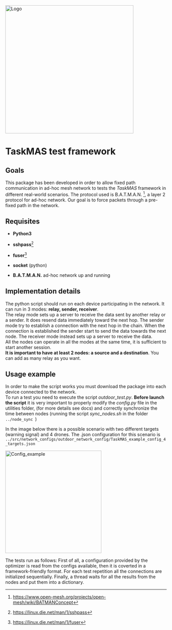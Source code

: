 <img alt="Logo" height="400" src="/home/flavio/PycharmProjects/nodes_handler/img/TaskMAS.png" width="400"/>

# TaskMAS test framework

## Goals

This package has been developed in order to allow fixed path communication in ad-hoc mesh network to tests the _TaskMAS_ framework in different real-world scenarios.
The protocol used is B.A.T.M.A.N. [^1], a layer 2 protocol for ad-hoc network. Our goal is to force packets through a pre-fixed path in the network.


## Requisites
- **Python3**  
- **sshpass**[^2]  
- **fuser**[^3]  
- **socket** (python)

- **B.A.T.M.A.N.** ad-hoc network up and running  

## Implementation details

The python script should run on each device participating in the network. It can run in 3 modes: **relay, sender, receiver**.  
The relay mode sets up a server to receive the data sent by another relay or a sender. It does resend data immediately toward the next hop.
The sender mode try to establish a connection with the next hop in the chain. When the connection is established the sender start to send the data towards the next node. The receiver mode instead sets up a server to receive the data.  
All the nodes can operate in all the modes at the same time, it is sufficient to start another session.  
**It is important to have at least 2 nodes: a source and a destination**. You can add as many relay as you want.


## Usage example
In order to make the script works you must download the package into each device connected to the network.  
To run a test you need to execute the script _outdoor_test.py_. **Before launch the script** it is very important to properly modify the _config.py_ file in the 
utilities folder, (for more details see docs) and correctly synchronize the time between nodes (running the script _sync\_nodes.sh_ in the folder  ```../node_sync ```)

In the image below there is a possible scenario with two different targets (warning signal) and 4 drones. The .json configuration for this scenario is
 ``` ../src/network_configs/outdoor_network_config/TaskMAS_example_config_4_targets.json```


<img alt="Config_example" height="320" src="/home/flavio/PycharmProjects/nodes_handler/img/config_example.png" width="300"/>

The tests run as follows:
First of all, a configuration provided by the optimizer is read from the configs available, then it is coverted in a framework-friendly format.
For each test repetition all the connections are initialized sequentially. Finally, a thread waits for all the results from the nodes and put them into
a dictionary.

[^1]: https://www.open-mesh.org/projects/open-mesh/wiki/BATMANConcept
[^2]: https://linux.die.net/man/1/sshpass
[^3]: https://linux.die.net/man/1/fuser
